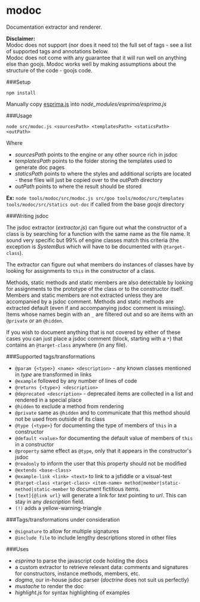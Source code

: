 modoc
=====

Documentation extractor and renderer.

**Disclaimer:**<br>
Modoc does not support (nor does it need to) the full set of tags - see a list of supported tags and annotations below.<br>
Modoc does not come with any guarantee that it will run well on anything else than goojs. Modoc works well by making assumptions about the structure of the code - goojs code.

###Setup

`npm install`

Manually copy [esprima.js](https://raw.githubusercontent.com/ariya/esprima/master/esprima.js) into 
*node_modules/esprima/esprima.js* 

###Usage

`node src/modoc.js <sourcesPath> <templatesPath> <staticsPath> <outPath>`

Where

 + *sourcesPath* points to the engine or any other source rich in jsdoc
 + *templatesPath* points to the folder storing the templates used to generate doc pages
 + *staticsPath* points to where the styles and additional scripts are located - these files will just be copied over 
to the *outPath* directory
 + *outPath* points to where the result should be stored

**Ex:** `node tools/modoc/src/modoc.js src/goo tools/modoc/src/templates tools/modoc/src/statics out-doc` if called from the base *goojs* directory

###Writing jsdoc

The jsdoc extractor (*extractor.js*) can figure out what the constructor of a class is by searching for a function with the same name as the file name. It sound very specific but 99% of engine classes match this criteria (the exception is *SystemBus* which will have to be documented with `@target-class`). 
 
The extractor can figure out what members do instances of classes have by looking for assignments to `this` in the constructor of a class.

Methods, static methods and static members are also detectable by looking for assignments to the prototype of the class or to the constructor itself. Members and static members are not extracted unless they are accompanied by a jsdoc comment. Methods and static methods are extracted default (even if and accompanying jsdoc comment is missing). Items whose names begin with an `_` are filtered out and so are items with an `@private` or an `@hidden`.

If you wish to document anything that is not covered by either of these cases you can just place a jsdoc comment (block, starting with a `*`) that contains an `@target-class` anywhere (in any file). 

###Supported tags/transformations

 + `@param {<type>} <name> <description>` - any known classes mentioned in *type* are transformed in links
 + `@example` followed by any number of lines of code
 + `@returns {<type>} <description>`
 + `@deprecated <description>` - deprecated items are collected in a list and rendered in a special place
 + `@hidden` to exclude a method from rendering
 + `@private` same as `@hidden` and to communicate that this method should not be used from outside of its class
 + `@type {<type>}` for documenting the type of members of `this` in a constructor
 + `@default <value>` for documenting the default value of members of `this` in a constructor
 + `@property` same effect as `@type`, only that it appears in the constructor's jsdoc
 + `@readonly` to inform the user that this property should not be modified
 + `@extends <base-class>`
 + `@example-link <link> <text>` to link to a jsfiddle or a visual-test
 + `@target-class <target-class> <item-name> method|member|static-method|static-member` to document fictitious items. 
 + `[text]{@link url}` will generate a link for *text* pointing to *url*. This can stay in any *description* field.
 + `(!)` adds a yellow-warning-triangle

###Tags/transformations under consideration

 + `@signature` to allow for multiple signatures
 + `@include file` to include lengthy descriptions stored in other files

###Uses 

 + *esprima* to parse the javascript code holding the docs
 + a custom extractor to retrieve relevant data: comments and signatures for constructors, instance methods, 
members, etc.
 + *dogma*, our in-house jsdoc parser (*doctrine* does not suit us perfectly)
 + *mustache* to render the doc
 + *highlight.js* for syntax highlighting of examples